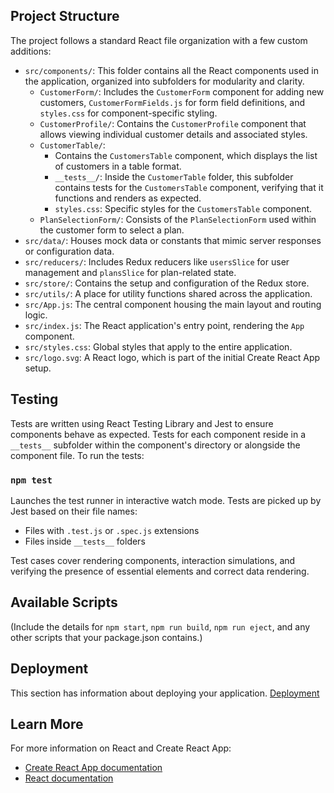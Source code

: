 ## Project Structure

The project follows a standard React file organization with a few custom additions:

- `src/components/`: This folder contains all the React components used in the application, organized into subfolders for modularity and clarity.
  - `CustomerForm/`: Includes the `CustomerForm` component for adding new customers, `CustomerFormFields.js` for form field definitions, and `styles.css` for component-specific styling.
  - `CustomerProfile/`: Contains the `CustomerProfile` component that allows viewing individual customer details and associated styles.
  - `CustomerTable/`: 
    - Contains the `CustomersTable` component, which displays the list of customers in a table format.
    - `__tests__/`: Inside the `CustomerTable` folder, this subfolder contains tests for the `CustomersTable` component, verifying that it functions and renders as expected.
    - `styles.css`: Specific styles for the `CustomersTable` component.
  - `PlanSelectionForm/`: Consists of the `PlanSelectionForm` used within the customer form to select a plan.
- `src/data/`: Houses mock data or constants that mimic server responses or configuration data.
- `src/reducers/`: Includes Redux reducers like `usersSlice` for user management and `plansSlice` for plan-related state.
- `src/store/`: Contains the setup and configuration of the Redux store.
- `src/utils/`: A place for utility functions shared across the application.
- `src/App.js`: The central component housing the main layout and routing logic.
- `src/index.js`: The React application's entry point, rendering the `App` component.
- `src/styles.css`: Global styles that apply to the entire application.
- `src/logo.svg`: A React logo, which is part of the initial Create React App setup.

## Testing

Tests are written using React Testing Library and Jest to ensure components behave as expected. Tests for each component reside in a `__tests__` subfolder within the component's directory or alongside the component file. To run the tests:

### `npm test`

Launches the test runner in interactive watch mode. Tests are picked up by Jest based on their file names:

- Files with `.test.js` or `.spec.js` extensions
- Files inside `__tests__` folders

Test cases cover rendering components, interaction simulations, and verifying the presence of essential elements and correct data rendering.

## Available Scripts

(Include the details for `npm start`, `npm run build`, `npm run eject`, and any other scripts that your package.json contains.)

## Deployment

This section has information about deploying your application. [Deployment](https://facebook.github.io/create-react-app/docs/deployment)

## Learn More

For more information on React and Create React App:

- [Create React App documentation](https://facebook.github.io/create-react-app/docs/getting-started)
- [React documentation](https://reactjs.org/)
